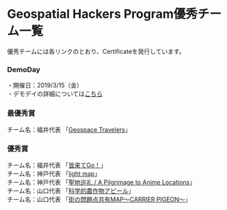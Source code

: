 # Geospatial Hackers Program優秀チーム一覧

優秀チームには各リンクのとおり、Certificateを発行しています。

### DemoDay
・開催日：2019/3/15（金）  
・デモデイの詳細については[こちら](https://peatix.com/event/595744/view)

### 最優秀賞
チーム名：福井代表 「[Geospace Travelers](https://drive.google.com/drive/folders/1oSlw2Ttxhbv1F2ZEjeEsF8c-ex9nSY5y?usp=sharing)」

### 優秀賞
チーム名：福井代表 「[皆来てGo！](https://drive.google.com/drive/folders/1v4qSLTLRwAbb6sGEis1Lw_mTOT7dLqsx?usp=sharing)」  
チーム名：神戸代表 「[light map](https://drive.google.com/drive/folders/1LMQSd1uEBZ0_F66k7OwWiNb9-IgvoKvU?usp=sharing)」  
チーム名：神戸代表 「[聖地巡礼 / A Pilgrimage to Anime Locations](https://drive.google.com/drive/folders/1lbffwr2jTmf-H9jhJRXDs8zYt7LGD6AZ?usp=sharing)」  
チーム名：山口代表 「[科学的農作物アピール](https://drive.google.com/drive/folders/1ibfcTlm_kTEQhlfAiEykIr1D68vy1GLI?usp=sharing)」  
チーム名：山口代表 「[街の問題点共有MAP～CARRIER PIGEON～](https://drive.google.com/drive/folders/1K3OWTD2hgDfCMLS6uL75nQf6bigTYy7m?usp=sharing)」
